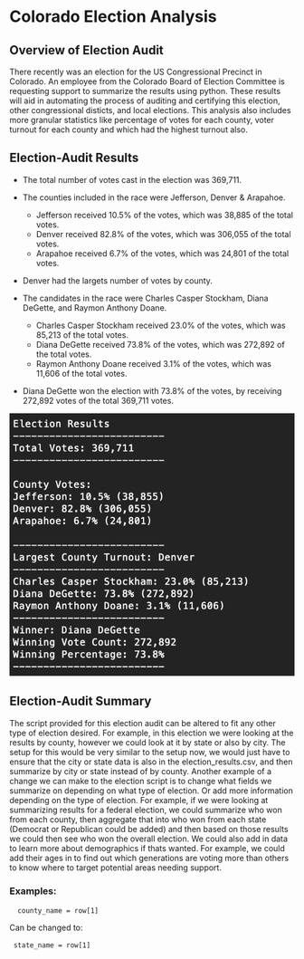 # Colorado Election Analysis 

## Overview of Election Audit

There recently was an election for the US Congressional Precinct in Colorado. An employee from the Colorado Board of Election Committee is requesting support to summarize the results using python. These results will aid in automating the process of auditing and certifying this election, other congressional disticts, and local elections. This analysis also includes more granular statistics like percentage of votes for each county, voter turnout for each county and which had the highest turnout also. 

## Election-Audit Results

- The total number of votes cast in the election was 369,711.

- The counties included in the race were Jefferson, Denver & Arapahoe.
  - Jefferson received 10.5% of the votes, which was 38,885 of the total votes.
  - Denver received 82.8% of the votes, which was 306,055 of the total votes.
  - Arapahoe received 6.7% of the votes, which was 24,801 of the total votes.
  
- Denver had the largets number of votes by county.

- The candidates in the race were Charles Casper Stockham, Diana DeGette, and Raymon Anthony Doane.
  - Charles Casper Stockham received 23.0% of the votes, which was 85,213 of the total votes.
  - Diana DeGette received 73.8% of the votes, which was 272,892 of the total votes.
  - Raymon Anthony Doane received 3.1% of the votes, which was 11,606 of the total votes.
 
- Diana DeGette won the election with 73.8% of the votes, by receiving 272,892 votes of the total 369,711 votes. 

![image_name](Resources/Election_Analysis_Summary_Results.png)

## Election-Audit Summary 
The script provided for this election audit can be altered to fit any other type of election desired. For example, in this election we were looking at the results by county, however we could look at it by state or also by city. The setup for this would be very similar to the setup now, we would just have to ensure that the city or state data is also in the election_results.csv, and then summarize by city or state instead of by county. Another example of a change we can make to the election script is to change what fields we summarize on depending on what type of election. Or add more information depending on the type of election. For example, if we were looking at summarizing results for a federal election, we could summarize who won from each county, then aggregate that into who won from each state (Democrat or Republican could be added) and then based on those results we could then see who won the overall election. We could also add in data to learn more about demographics if thats wanted. For example, we could add their ages in to find out which generations are voting more than others to know where to target potential areas needing support. 

### Examples:
  ```
    county_name = row[1]
```
Can be changed to:
   ```
    state_name = row[1]
```
  
